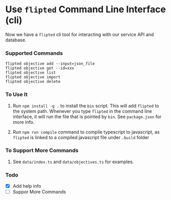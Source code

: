 # Use `flipted` Command Line Interface (cli)

Now we have a `flipted` cli tool for interacting with our service API and database.

### Supported Commands

```
flipted objective add --input=json_file
flipted objective get --id=xxx
flipted objective list
flipted objective import
flipted objective delete
```

### To Use It

1. Run `npm install -g .` to install the `bin` script. This will add `flipted` to the system path. Whenever you type `flipted` in the command line interface, it will run the file that is pointed by `bin`. See `package.json` for more info.

2. Run `npm run compile` command to compile typescript to javascript, as `flipted` is linked to a compiled javascript file under `.build` folder

### To Support More Commands

1. See `data/index.ts` and `data/objectives.ts` for examples.


### Todo

+ [x] Add help info
+ [ ] Suppor More Commands
